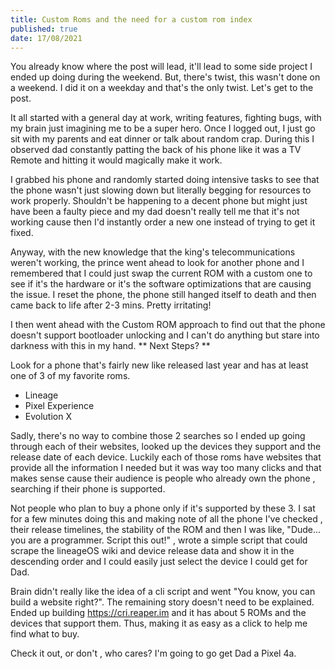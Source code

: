 ```yaml
---
title: Custom Roms and the need for a custom rom index
published: true
date: 17/08/2021
---
```


You already know where the post will lead, it'll lead to some side project I
ended up doing during the weekend. But, there's twist, this wasn't done on a
weekend. I did it on a weekday and that's the only twist. Let's get to the post.

It all started with a general day at work, writing features, fighting bugs, with
my brain just imagining me to be a super hero. Once I logged out, I just go sit
with my parents and eat dinner or talk about random crap. During this I observed
dad constantly patting the back of his phone like it was a TV Remote and hitting
it would magically make it work.

I grabbed his phone and randomly started doing intensive tasks to see that the
phone wasn't just slowing down but literally begging for resources to work
properly. Shouldn't be happening to a decent phone but might just have been a
faulty piece and my dad doesn't really tell me that it's not working cause then
I'd instantly order a new one instead of trying to get it fixed.

Anyway, with the new knowledge that the king's telecommunications weren't
working, the prince went ahead to look for another phone and I remembered that I
could just swap the current ROM with a custom one to see if it's the hardware or
it's the software optimizations that are causing the issue. I reset the phone,
the phone still hanged itself to death and then came back to life after 2-3
mins. Pretty irritating!

I then went ahead with the Custom ROM approach to find out that the phone
doesn't support bootloader unlocking and I can't do anything but stare into
darkness with this in my hand. ** Next Steps? **

Look for a phone that's fairly new like released last year and has at least one
of 3 of my favorite roms.

- Lineage
- Pixel Experience
- Evolution X

Sadly, there's no way to combine those 2 searches so I ended up going through
each of their websites, looked up the devices they support and the release date
of each device. Luckily each of those roms have websites that provide all the
information I needed but it was way too many clicks and that makes sense cause
their audience is people who already own the phone , searching if their phone is
supported.

Not people who plan to buy a phone only if it's supported by these 3. I sat for
a few minutes doing this and making note of all the phone I've checked , their
release timelines, the stability of the ROM and then I was like, "Dude... you
are a programmer. Script this out!" , wrote a simple script that could scrape
the lineageOS wiki and device release data and show it in the descending order
and I could easily just select the device I could get for Dad.

Brain didn't really like the idea of a cli script and went "You know, you can
build a website right?". The remaining story doesn't need to be explained. Ended
up building https://cri.reaper.im and it has about 5 ROMs and the devices that
support them. Thus, making it as easy as a click to help me find what to buy.

Check it out, or don't , who cares? I'm going to go get Dad a Pixel 4a.
